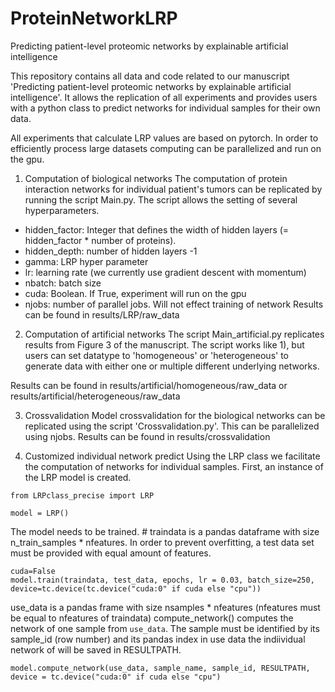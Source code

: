 # ProteinNetworkLRP
Predicting patient-level proteomic networks by explainable artificial intelligence

This repository contains all data and code related to our manuscript 'Predicting patient-level proteomic networks by explainable artificial intelligence'. It allows the replication of all experiments and provides users with a python class to predict networks for individual samples for their own data.

All experiments that calculate LRP values are based on pytorch. In order to efficiently process large datasets computing can be parallelized and run on the gpu.

1) Computation of biological networks
The computation of protein interaction networks for individual patient's tumors can be replicated by running the script Main.py. The script allows the setting of several hyperparameters.
- hidden_factor: Integer that defines the width of hidden layers (= hidden_factor * number of proteins).
- hidden_depth: number of hidden layers -1
- gamma: LRP hyper parameter
- lr: learning rate (we currently use gradient descent with momentum)
- nbatch: batch size
- cuda: Boolean. If True, experiment will run on the gpu
- njobs: number of parallel jobs. Will not effect training of network
Results can be found in results/LRP/raw_data

2) Computation of artificial networks
The script Main_artificial.py replicates results from Figure 3 of the manuscript. The script works like 1), but users can set datatype to 'homogeneous' or 'heterogeneous' to generate data with either one or multiple different underlying networks.

Results can be found in results/artificial/homogeneous/raw_data or results/artificial/heterogeneous/raw_data

3) Crossvalidation
Model crossvalidation for the biological networks can be replicated using the script 'Crossvalidation.py'. This can be parallelized using njobs.
Results can be found in results/crossvalidation

4) Customized individual network predict
Using the LRP class we facilitate the computation of networks for individual samples. 
First, an instance of the LRP model is created.

``` 
from LRPclass_precise import LRP

model = LRP()
```

The model needs to be trained. # traindata is a pandas dataframe with size n_train_samples * nfeatures. In order to prevent overfitting, a test data set must be provided with equal amount of features. 

```
cuda=False
model.train(traindata, test_data, epochs, lr = 0.03, batch_size=250, device=tc.device(tc.device("cuda:0" if cuda else "cpu"))
```

 use_data is a pandas frame with size nsamples * nfeatures (nfeatures must be equal to nfeatures of traindata)
compute_network() computes the network of one sample from `use_data`. The sample must be identified by its sample_id (row number) and its pandas index in use data
 the indiividual network of will be saved in RESULTPATH.

```
model.compute_network(use_data, sample_name, sample_id, RESULTPATH, device = tc.device("cuda:0" if cuda else "cpu")
```
